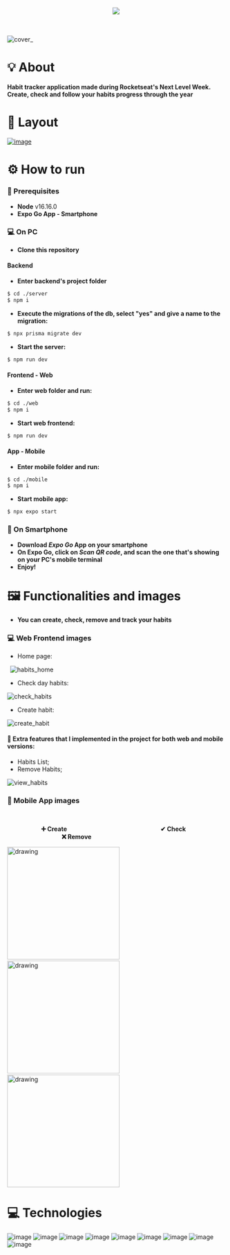 <br /><br />
<h4 align="center">
<img src="https://user-images.githubusercontent.com/12973109/213077190-721a1e9d-8607-4682-b6be-35e853c2e074.png" align="center"/>
</h4>
<br />

![cover_](https://user-images.githubusercontent.com/12973109/215132421-476968c6-45ae-4439-ba2d-7f2837627728.png)

# 💡 About

**Habit tracker application made during Rocketseat's Next Level Week. </br>
Create, check and follow your habits progress through the year**

# 📐 Layout

<a href="https://www.figma.com/file/pJpaMSKVfCmPUMZJOVwquQ/Habits-(i)-(Community)?node-id=6%3A344&t=x0AKNFDiXn9s4q4x-0">![image](https://img.shields.io/badge/Figma-03011c?style=for-the-badge&logo=figma&logoColor=a259ff)</a>

# ⚙️ How to run

### 📃 Prerequisites
 * **Node** v16.16.0
 * **Expo Go App - Smartphone**

### :computer: On PC
 * **Clone this repository**
 
#### **Backend**

* **Enter backend's project folder**
```bash
$ cd ./server
$ npm i
```
  * **Execute the migrations of the db, select "yes" and give a name to the migration:**

```bash
$ npx prisma migrate dev
```

  * **Start the server:**

```bash
$ npm run dev
```

#### **Frontend - Web**

 * **Enter web folder and run:**
  ```bash
$ cd ./web
$ npm i
```
 * **Start web frontend:**
  ```bash
$ npm run dev
```

#### **App - Mobile**

 * **Enter mobile folder and run:**
  ```bash
$ cd ./mobile
$ npm i
```

 * **Start mobile app:**
  ```bash
$ npx expo start
```

### :iphone: On Smartphone
 * **Download *Expo Go* App on your smartphone** </br>
 * **On Expo Go, click on *Scan QR code*, and scan the one that's showing on your PC's mobile terminal** </br>
 * **Enjoy!**

# 🖼 Functionalities and images

  * **You can create, check, remove and track your habits**

### :computer: Web Frontend images

* Home page:

 ![habits_home](https://user-images.githubusercontent.com/12973109/215113578-fc521d76-bb2c-4c12-aae4-a89b9995ae94.png)

* Check day habits:

![check_habits](https://user-images.githubusercontent.com/12973109/215115290-b9386ee2-9c96-4598-967e-88ec9b8e9028.png)

* Create habit:

![create_habit](https://user-images.githubusercontent.com/12973109/215115918-0ea91c95-7492-45ea-a6a5-542e749c3df5.png)

#### 🚀 Extra features that I implemented in the project for both web and mobile versions:

* Habits List;
* Remove Habits;

![view_habits](https://user-images.githubusercontent.com/12973109/215117104-56eeef4c-1274-48ab-aa27-9a7a749a4019.png)

### :iphone: Mobile App images
<br />

&nbsp;  &nbsp;  &nbsp;  &nbsp;  &nbsp;  &nbsp;  &nbsp;  &nbsp;  &nbsp;  &nbsp; **➕ Create**            &nbsp;  &nbsp;  &nbsp;  &nbsp;  &nbsp; &nbsp; &nbsp; &nbsp;  &nbsp;  &nbsp;  &nbsp;           **✔ Check**                   &nbsp;  &nbsp;  &nbsp;  &nbsp;  &nbsp;  &nbsp;  &nbsp;  &nbsp;           **❌ Remove**  

<p align="center">

<img src="https://user-images.githubusercontent.com/12973109/215126831-6ac42d67-2eb5-4a36-8055-f05159c11559.gif" alt="drawing" width="260"/>&nbsp; &nbsp; &nbsp; &nbsp; &nbsp; &nbsp;
<img src="https://user-images.githubusercontent.com/12973109/215129714-ed82f06f-596d-42f4-a044-3d1093f255dc.gif" alt="drawing" width="260"/>&nbsp; &nbsp; &nbsp; &nbsp; &nbsp; &nbsp;
<img src="https://user-images.githubusercontent.com/12973109/215129482-2598caa6-8fa1-4c28-bbf0-79c4fc7e1f7c.gif" alt="drawing" width="260"/>

</p>

 # 💻 Technologies

 ![image](https://img.shields.io/badge/TypeScript-007ACC?style=for-the-badge&logo=typescript&logoColor=white) ![image](https://img.shields.io/badge/Node.js-339933?style=for-the-badge&logo=nodedotjs&logoColor=white) ![image](https://img.shields.io/badge/React-20232A?style=for-the-badge&logo=react&logoColor=61DAFB) ![image](https://img.shields.io/badge/React_Native-20232A?style=for-the-badge&logo=react&logoColor=61DAFB) ![image](https://img.shields.io/badge/Expo-FFFFFF?style=for-the-badge&logo=expo&logoColor=black) ![image](https://img.shields.io/badge/Prisma-02a993?style=for-the-badge&logo=prisma&logoColor=white) ![image](https://img.shields.io/badge/Fastify-FFFFFF?style=for-the-badge&logo=fastify&logoColor=black) ![image](https://img.shields.io/badge/tailwind%20Css-0e1424?style=for-the-badge&logo=tailwindcss&logoColor=38bdf8) ![image](https://img.shields.io/badge/Radix%20ui-6d28d9?style=for-the-badge&logo=radix-ui&logoColor=white)
